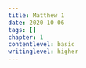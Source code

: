 ```yaml
---
title: Matthew 1
date: 2020-10-06
tags: []
chapter: 1
contentlevel: basic
writinglevel: higher
---
```


